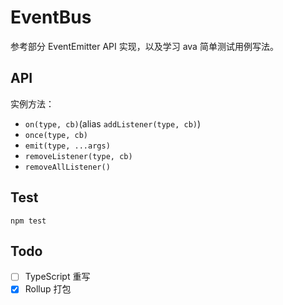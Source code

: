# EventBus

参考部分 EventEmitter API 实现，以及学习 ava 简单测试用例写法。

## API

实例方法：

- `on(type, cb)`(alias `addListener(type, cb)`)
- `once(type, cb)`
- `emit(type, ...args)`
- `removeListener(type, cb)`
- `removeAllListener()`

## Test

`npm test`

## Todo

- [ ] TypeScript 重写
- [x] Rollup 打包
